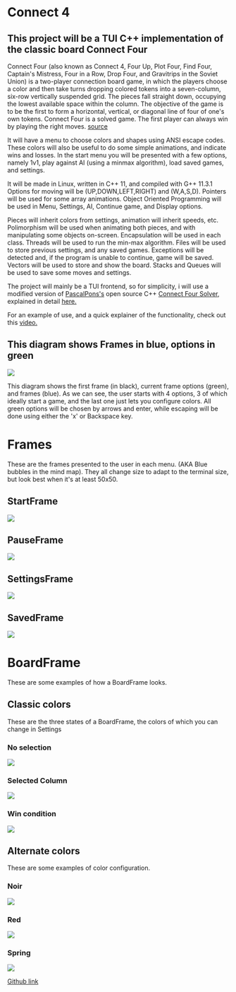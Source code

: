 # Connect 4
## This project will be a TUI C++ implementation of the classic board Connect Four

Connect Four (also known as Connect 4, Four Up, Plot Four, Find Four, Captain's Mistress, Four in a Row, Drop Four, and Gravitrips in the Soviet Union) is a two-player connection board game, in which the players choose a color and then take turns dropping colored tokens into a seven-column, six-row vertically suspended grid. The pieces fall straight down, occupying the lowest available space within the column. The objective of the game is to be the first to form a horizontal, vertical, or diagonal line of four of one's own tokens. Connect Four is a solved game. The first player can always win by playing the right moves. [source](https./img//en.wikipedia.or./img/wik./img/Connect_Four)

It will have a menu to choose colors and shapes using ANSI escape codes. These colors will also be useful to do some simple animations, and indicate wins and losses.
In the start menu you will be presented with a few options, namely 1v1, play against AI (using a minmax algorithm), load saved games, and settings.

It will be made in Linux, written in C++ 11, and compiled with G++ 11.3.1
Options for moving will be (UP,DOWN,LEFT,RIGHT) and (W,A,S,D).
Pointers will be used for some array animations.
Object Oriented Programming will be used in Menu, Settings, AI, Continue game, and Display options.

Pieces will inherit colors from settings, animation will inherit speeds, etc.
Polimorphism will be used when animating both pieces, and with manipulating some objects on-screen. 
Encapsulation will be used in each class.
Threads will be used to run the min-max algorithm.
Files will be used to store previous settings, and any saved games.
Exceptions will be detected and, if the program is unable to continue, game will be saved. Vectors will be used to store and show the board.
Stacks and Queues will be used to save some moves and settings.

The project will mainly be a TUI frontend, so for simplicity, i will use a modified version of [PascalPons's](https://github.com/PascalPons) open source C++ [Connect Four Solver](https://github.com/PascalPons/connect4), explained in detail [here.](http://blog.gamesolver.org/)

For an example of use, and a quick explainer of the functionality, check out this [video.](https://youtu.be/ZvD9B5Byg0I)


## This diagram shows Frames in blue, options in green
<img src="./img/MindMap.svg">


This diagram shows the first frame (in black), current frame options (green), and frames (blue). As we can see, the user starts with 4 options, 3 of which ideally start a game, and the last one just lets you configure colors.
All green options will be chosen by arrows and enter, while escaping will be done using either the 'x' or Backspace key.


# Frames

These are the frames presented to the user in each menu. (AKA Blue bubbles in the mind map).
They all change size to adapt to the terminal size, but look best when it's at least 50x50.
## StartFrame

<img src="./img/StartFrame.png">

## PauseFrame

<img src="./img/PauseFrame.png">

## SettingsFrame

<img src="./img/SettingsFrame.png">

## SavedFrame

<img src="./img/SavedFrame.png">

# BoardFrame
These are some examples of how a BoardFrame looks.

## Classic colors

These are the three states of a BoardFrame, the colors of which you can change in Settings

### No selection

<img src="./img/BoardFrame_classic_default.png">

### Selected Column

<img src="./img/BoardFrame_classic_selected.png">

### Win condition

<img src="./img/BoardFrame_classic_win.png">

## Alternate colors

These are some examples of color configuration.

### Noir

<img src="./img/BoardFrame_noir_selected.png">

### Red

<img src="./img/BoardFrame_red_selected.png">

### Spring

<img src="./img/BoardFrame_spring_selected.png">


[Github link](https://github.com/ZuperZeus/Connect-4/)
